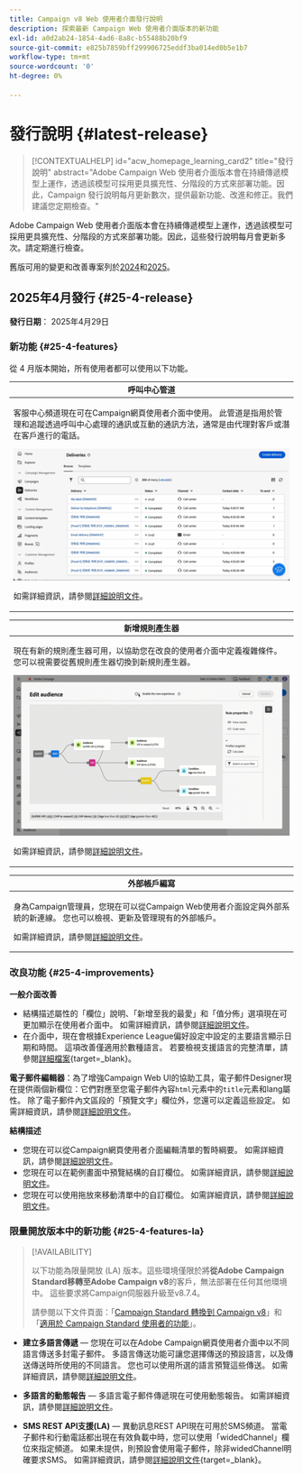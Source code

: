 ```yaml
---
title: Campaign v8 Web 使用者介面發行說明
description: 探索最新 Campaign Web 使用者介面版本的新功能
exl-id: a0d2ab24-1854-4ad6-8a8c-b55488b20bf9
source-git-commit: e825b7859bff299906725eddf3ba014ed0b5e1b7
workflow-type: tm+mt
source-wordcount: '0'
ht-degree: 0%

---
```


# 發行說明 {#latest-release}

>[!CONTEXTUALHELP]
>id="acw_homepage_learning_card2"
>title="發行說明"
>abstract="Adobe Campaign Web 使用者介面版本會在持續傳遞模型上運作，透過該模型可採用更具擴充性、分階段的方式來部署功能。因此，Campaign 發行說明每月更新數次，提供最新功能、改進和修正。我們建議您定期檢查。"

Adobe Campaign Web 使用者介面版本會在持續傳遞模型上運作，透過該模型可採用更具擴充性、分階段的方式來部署功能。因此，這些發行說明每月會更新多次。請定期進行檢查。

舊版可用的變更和改善專案列於[2024](release-notes-24.md)和[2025](release-notes-25.md)。

## 2025年4月發行 {#25-4-release}

**發行日期**： 2025年4月29日


### 新功能 {#25-4-features}

從 4 月版本開始，所有使用者都可以使用以下功能。

<table>
<thead>
<tr>
<th><strong>呼叫中心管道</strong><br/></th>
</tr>
</thead>
<tbody>
<tr>
<td>
<p>客服中心頻道現在可在Campaign網頁使用者介面中使用。 此管道是指用於管理和追蹤透過呼叫中心處理的通訊或互動的通訊方法，通常是由代理對客戶或潛在客戶進行的電話。</p>
<img src="assets/do-not-localize/call-center.gif">
<p>如需詳細資訊，請參閱<a href="../call-center/gs-call-center.md">詳細說明文件</a>。</p>
</td>
</tr>
</tbody>
</table>

<table>
<thead>
<tr>
<th><strong>新增規則產生器</strong><br/></th>
</tr>
</thead>
<tbody>
<tr>
<td>
<p>現在有新的規則產生器可用，以協助您在改良的使用者介面中定義複雜條件。 您可以視需要從舊規則產生器切換到新規則產生器。</p>
<img src="assets/do-not-localize/rule-builder-release.gif">
<p>如需詳細資訊，請參閱<a href="../query/query-modeler-overview.md">詳細說明文件</a>。</p>
</td>
</tr>
</tbody>
</table>

<table>
<thead>
<tr>
<th><strong>外部帳戶編寫</strong><br/></th>
</tr>
</thead>
<tbody>
<tr>
<td>
<p>身為Campaign管理員，您現在可以從Campaign Web使用者介面設定與外部系統的新連線。
您也可以檢視、更新及管理現有的外部帳戶。</p>
<p>如需詳細資訊，請參閱<a href="../administration/external-account.md">詳細說明文件</a>。</p>
</td>
</tr>
</tbody>
</table>

### 改良功能 {#25-4-improvements}

**一般介面改善**

* 結構描述屬性的「欄位」說明、「新增至我的最愛」和「值分佈」選項現在可更加顯示在使用者介面中。 如需詳細資訊，請參閱[詳細說明文件](../get-started/attributes.md)。
* 在介面中，現在會根據Experience League偏好設定中設定的主要語言顯示日期和時間。 這項改善僅適用於數種語言。 若要檢視支援語言的完整清單，請參閱[詳細檔案](https://experienceleague.adobe.com/zh-hant/docs/core-services/interface/features/browser-language){target=_blank}。

<!--
ko * Built-in options are now only visible in the list of options if the **Show advanced options** toggle is activated.
ko * The typology rules creation screen has been updated to facilitate the selection of the type of rule.
-->

**電子郵件編輯器**：為了增強Campaign Web UI的協助工具，電子郵件Designer現在提供兩個新欄位：它們對應至您電子郵件內容`html`元素中的`title`元素和lang屬性。 除了電子郵件內文區段的「預覽文字」欄位外，您還可以定義這些設定。 如需詳細資訊，請參閱[詳細說明文件](../email/metadata.md)。

<!--
**Workflow**: You can now select an existing Javascript code in workflow properties or in a Javascript activity.    
-->

**結構描述**

* 您現在可以從Campaign網頁使用者介面編輯清單的暫時綱要。 如需詳細資訊，請參閱[詳細說明文件](../audience/manage-audience.md)。
* 您現在可以在範例畫面中預覽結構的自訂欄位。 如需詳細資訊，請參閱[詳細說明文件](../administration/custom-fields.md#add)。
* 您現在可以使用拖放來移動清單中的自訂欄位。 如需詳細資訊，請參閱[詳細說明文件](../administration/custom-fields.md#add)。


### 限量開放版本中的新功能 {#25-4-features-la}

>[!AVAILABILITY]
>
>以下功能為限量開放 (LA) 版本。這些環境僅限於將&#x200B;**從Adobe Campaign Standard移轉至Adobe Campaign v8**&#x200B;的客戶，無法部署在任何其他環境中。 這些要求將Campaign伺服器升級至v8.7.4。
>
>請參閱以下文件頁面：「[Campaign Standard 轉換到 Campaign v8](../rn/acs-migration.md)」和「[適用於 Campaign Standard 使用者的功能](https://experienceleague.adobe.com/docs/experience-cloud/campaign/campaign-standard-migration-home.html?lang=zh-hant)」。

* **建立多語言傳遞** — 您現在可以在Adobe Campaign網頁使用者介面中以不同語言傳送多封電子郵件。 多語言傳送功能可讓您選擇傳送的預設語言，以及傳送傳送時所使用的不同語言。 您也可以使用所選的語言預覽這些傳送。 如需詳細資訊，請參閱[詳細說明文件](../email/edit-content.md)。

* **多語言的動態報告** — 多語言電子郵件傳遞現在可使用動態報告。 如需詳細資訊，請參閱[詳細說明文件](../reporting/global-reports.md)。

* **SMS REST API支援(LA)** — 異動訊息REST API現在可用於SMS頻道。 當電子郵件和行動電話都出現在有效負載中時，您可以使用「widedChannel」欄位來指定頻道。 如果未提供，則預設會使用電子郵件，除非widedChannel明確要求SMS。 如需詳細資訊，請參閱[詳細說明文件](https://experienceleague.adobe.com/zh-hant/docs/experience-cloud/campaign/apis/managing-transactional-messages){target=_blank}。

